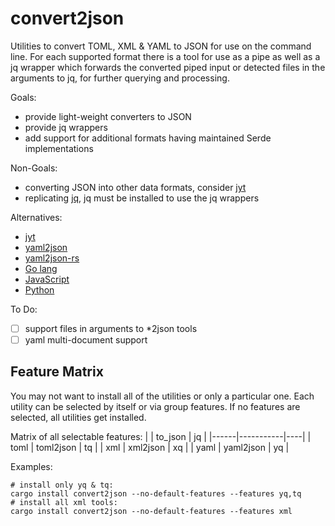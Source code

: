 convert2json
============

Utilities to convert TOML, XML & YAML to JSON for use on the command line. For
each supported format there is a tool for use as a pipe as well as a jq wrapper
which forwards the converted piped input or detected files in the arguments to
jq, for further querying and processing.

Goals:
+ provide light-weight converters to JSON
+ provide jq wrappers
+ add support for additional formats having maintained Serde implementations

Non-Goals:
- converting JSON into other data formats, consider [jyt](https://github.com/ken-matsui/jyt)
- replicating [jq](https://jqlang.github.io/jq/), jq must be installed to use the jq wrappers

Alternatives:
* [jyt](https://github.com/ken-matsui/jyt)
* [yaml2json](https://github.com/dafu-wu/yaml2json)
* [yaml2json-rs](https://github.com/Nessex/yaml2json-rs)
* [Go lang](https://pkg.go.dev/search?q=yaml2json&m=)
* [JavaScript](https://www.npmjs.com/search?q=yaml2json)
* [Python](https://pypi.org/search/?q=yaml2json)

To Do:
- [ ] support files in arguments to *2json tools
- [ ] yaml multi-document support

Feature Matrix
--------------
You may not want to install all of the utilities or only a particular one. Each
utility can be selected by itself or via group features. If no features are
selected, all utilities get installed.

Matrix of all selectable features:
|      | to_json   | jq |
|------|-----------|----|
| toml | toml2json | tq |
| xml  | xml2json  | xq |
| yaml | yaml2json | yq |

Examples:
 ```
 # install only yq & tq:
 cargo install convert2json --no-default-features --features yq,tq
 # install all xml tools:
 cargo install convert2json --no-default-features --features xml
 ```
